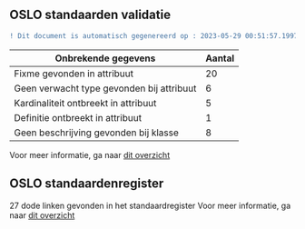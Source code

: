 ## OSLO standaarden validatie
```diff
! Dit document is automatisch gegenereerd op : 2023-05-29 00:51:57.199771
```

| Onbrekende gegevens               | Aantal  |
| ----------------------------              | --------------------------  |
| Fixme gevonden in attribuut               | 20  |
| Geen verwacht type gevonden bij attribuut | 6  |
| Kardinaliteit ontbreekt in attribuut      | 5  |
| Definitie ontbreekt in attribuut          | 1  |
| Geen beschrijving gevonden bij klasse     | 8  |

Voor meer informatie, ga naar [dit overzicht](output/controle_applicatieprofiel.md)

## OSLO standaardenregister

27 dode linken gevonden in het standaardregister
Voor meer informatie, ga naar [dit overzicht](output/dead_links.md)